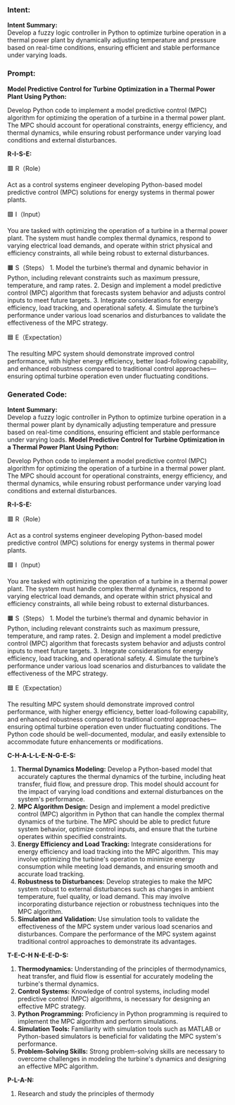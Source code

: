 ### Intent:
**Intent Summary:**  
Develop a fuzzy logic controller in Python to optimize turbine operation in a thermal power plant by dynamically adjusting temperature and pressure based on real-time conditions, ensuring efficient and stable performance under varying loads.

### Prompt:
**Model Predictive Control for Turbine Optimization in a Thermal Power Plant Using Python:**

Develop Python code to implement a model predictive control (MPC) algorithm for optimizing the operation of a turbine in a thermal power plant. The MPC should account for operational constraints, energy efficiency, and thermal dynamics, while ensuring robust performance under varying load conditions and external disturbances.

**R-I-S-E:**

🟥 R（Role）

Act as a control systems engineer developing Python-based model predictive control (MPC) solutions for energy systems in thermal power plants.

🟩 I（Input）

You are tasked with optimizing the operation of a turbine in a thermal power plant. The system must handle complex thermal dynamics, respond to varying electrical load demands, and operate within strict physical and efficiency constraints, all while being robust to external disturbances.

🟧 S（Steps）
	1.	Model the turbine’s thermal and dynamic behavior in Python, including relevant constraints such as maximum pressure, temperature, and ramp rates.
	2.	Design and implement a model predictive control (MPC) algorithm that forecasts system behavior and adjusts control inputs to meet future targets.
	3.	Integrate considerations for energy efficiency, load tracking, and operational safety.
	4.	Simulate the turbine’s performance under various load scenarios and disturbances to validate the effectiveness of the MPC strategy.

🟦 E（Expectation）

The resulting MPC system should demonstrate improved control performance, with higher energy efficiency, better load-following capability, and enhanced robustness compared to traditional control approaches—ensuring optimal turbine operation even under fluctuating conditions.

### Generated Code:
**Intent Summary:**  
Develop a fuzzy logic controller in Python to optimize turbine operation in a thermal power plant by dynamically adjusting temperature and pressure based on real-time conditions, ensuring efficient and stable performance under varying loads.
**Model Predictive Control for Turbine Optimization in a Thermal Power Plant Using Python:**

Develop Python code to implement a model predictive control (MPC) algorithm for optimizing the operation of a turbine in a thermal power plant. The MPC should account for operational constraints, energy efficiency, and thermal dynamics, while ensuring robust performance under varying load conditions and external disturbances.

**R-I-S-E:**

🟥 R（Role）

Act as a control systems engineer developing Python-based model predictive control (MPC) solutions for energy systems in thermal power plants.

🟩 I（Input）

You are tasked with optimizing the operation of a turbine in a thermal power plant. The system must handle complex thermal dynamics, respond to varying electrical load demands, and operate within strict physical and efficiency constraints, all while being robust to external disturbances.

🟧 S（Steps）
	1.	Model the turbine’s thermal and dynamic behavior in Python, including relevant constraints such as maximum pressure, temperature, and ramp rates.
	2.	Design and implement a model predictive control (MPC) algorithm that forecasts system behavior and adjusts control inputs to meet future targets.
	3.	Integrate considerations for energy efficiency, load tracking, and operational safety.
	4.	Simulate the turbine’s performance under various load scenarios and disturbances to validate the effectiveness of the MPC strategy.

🟦 E（Expectation）

The resulting MPC system should demonstrate improved control performance, with higher energy efficiency, better load-following capability, and enhanced robustness compared to traditional control approaches—ensuring optimal turbine operation even under fluctuating conditions. The Python code should be well-documented, modular, and easily extensible to accommodate future enhancements or modifications.

**C-H-A-L-L-E-N-G-E-S:**

1.	**Thermal Dynamics Modeling:** Develop a Python-based model that accurately captures the thermal dynamics of the turbine, including heat transfer, fluid flow, and pressure drop. This model should account for the impact of varying load conditions and external disturbances on the system's performance.
2.	**MPC Algorithm Design:** Design and implement a model predictive control (MPC) algorithm in Python that can handle the complex thermal dynamics of the turbine. The MPC should be able to predict future system behavior, optimize control inputs, and ensure that the turbine operates within specified constraints.
3.	**Energy Efficiency and Load Tracking:** Integrate considerations for energy efficiency and load tracking into the MPC algorithm. This may involve optimizing the turbine's operation to minimize energy consumption while meeting load demands, and ensuring smooth and accurate load tracking.
4.	**Robustness to Disturbances:** Develop strategies to make the MPC system robust to external disturbances such as changes in ambient temperature, fuel quality, or load demand. This may involve incorporating disturbance rejection or robustness techniques into the MPC algorithm.
5.	**Simulation and Validation:** Use simulation tools to validate the effectiveness of the MPC system under various load scenarios and disturbances. Compare the performance of the MPC system against traditional control approaches to demonstrate its advantages.

**T-E-C-H N-E-E-D-S:**

1.	**Thermodynamics:** Understanding of the principles of thermodynamics, heat transfer, and fluid flow is essential for accurately modeling the turbine's thermal dynamics.
2.	**Control Systems:** Knowledge of control systems, including model predictive control (MPC) algorithms, is necessary for designing an effective MPC strategy.
3.	**Python Programming:** Proficiency in Python programming is required to implement the MPC algorithm and perform simulations.
4.	**Simulation Tools:** Familiarity with simulation tools such as MATLAB or Python-based simulators is beneficial for validating the MPC system's performance.
5.	**Problem-Solving Skills:** Strong problem-solving skills are necessary to overcome challenges in modeling the turbine's dynamics and designing an effective MPC algorithm.

**P-L-A-N:**

1.	Research and study the principles of thermody

